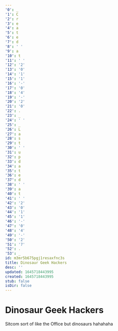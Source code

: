 ```yaml
---
'0': _
'1': C
'2': r
'3': e
'4': a
'5': t
'6': e
'7': d
'8': ' '
'9': a
'10': t
'11': ' '
'12': '2'
'13': '0'
'14': '1'
'15': '1'
'16': '-'
'17': '0'
'18': '4'
'19': '-'
'20': '2'
'21': '0'
'22': .
'23': _
'24': ' '
'25': _
'26': L
'27': a
'28': s
'29': t
'30': ' '
'31': u
'32': p
'33': d
'34': a
'35': t
'36': e
'37': d
'38': ' '
'39': a
'40': t
'41': ' '
'42': '2'
'43': '0'
'44': '1'
'45': '1'
'46': '-'
'47': '0'
'48': '4'
'49': '-'
'50': '2'
'51': '7'
'52': .
'53': _
id: m3mr5b675pgj1resaxfnc3s
title: Dinosaur Geek Hackers
desc: ''
updated: 1645718443995
created: 1645718443995
stub: false
isDir: false
---
```


# Dinosaur Geek Hackers


Sitcom sort of like the Office but dinosaurs hahahaha

